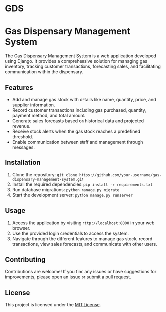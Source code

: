 # GDS
# Gas Dispensary Management System

The Gas Dispensary Management System is a web application developed using Django. It provides a comprehensive solution for managing gas inventory, tracking customer transactions, forecasting sales, and facilitating communication within the dispensary.

## Features

- Add and manage gas stock with details like name, quantity, price, and supplier information.
- Record customer transactions including gas purchased, quantity, payment method, and total amount.
- Generate sales forecasts based on historical data and projected revenue.
- Receive stock alerts when the gas stock reaches a predefined threshold.
- Enable communication between staff and management through messages.

## Installation

1. Clone the repository: `git clone https://github.com/your-username/gas-dispensary-management-system.git`
2. Install the required dependencies: `pip install -r requirements.txt`
3. Run database migrations: `python manage.py migrate`
4. Start the development server: `python manage.py runserver`

## Usage

1. Access the application by visiting `http://localhost:8000` in your web browser.
2. Use the provided login credentials to access the system.
3. Navigate through the different features to manage gas stock, record transactions, view sales forecasts, and communicate with other users.

## Contributing

Contributions are welcome! If you find any issues or have suggestions for improvements, please open an issue or submit a pull request.

## License

This project is licensed under the [MIT License](LICENSE).
